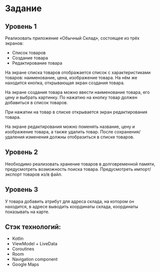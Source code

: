 # Задание
## Уровень 1
Реализовать приложение «Обычный Склад», состоящее из трёх экранов:
- Список товаров
- Создание товара
- Редактирование товара

На экране списка товаров отображается список с характеристиками товаров: наименование, цена, изображение товара. На нём же находится кнопка, открывающая экран создания товара.

На экране создания товара можно ввести наименование товара, его цену и выбрать картинку. По нажатию на кнопку товар должен добавиться в список товаров.

При нажатии на товар в списке открывается экран редактирования товара. 

На экране редактирования можно поменять название, цену и изображение товара, а также удалить товар. После сохранения/удаления изменения должны отобразиться в списке товаров.
## Уровень 2
Необходимо реализовать хранение товаров в долговременной памяти, предусмотреть возможность поиска товара. Предусмотреть импорт/экспорт товаров из/в файл.
## Уровень 3
У товара добавить атрибут для адреса склада, на котором он находится, в адресе выводить координаты склада, координаты показывать на карте.

## Стэк технологий:
- Kotlin
- ViewModel + LiveData
- Coroutines
- Room
- Navigation component
- Google Maps

